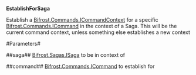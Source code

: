 **EstablishForSaga**

Establish a [Bifrost.Commands.ICommandContext](Bifrost.Commands.ICommandContext) for a specific [Bifrost.Commands.ICommand](Bifrost.Commands.ICommand) in the
            context of a Saga.
            This will be the current command context, unless something else establishes a new context

#Parameters#


##saga##
[Bifrost.Sagas.ISaga](Bifrost.Sagas.ISaga) to be in context of

##command##
[Bifrost.Commands.ICommand](Bifrost.Commands.ICommand) to establish for

